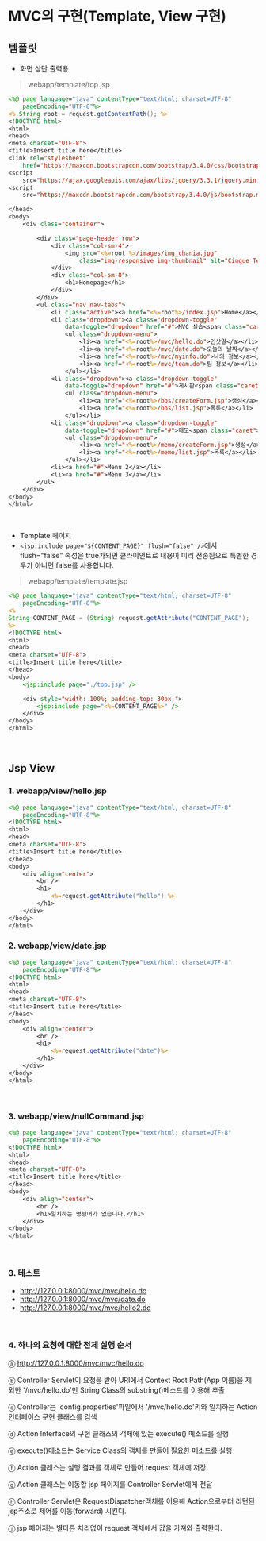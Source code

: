 # MVC의 구현(Template, View 구현)

## 템플릿

- 화면 상단 출력용

> webapp/template/top.jsp

```jsp
<%@ page language="java" contentType="text/html; charset=UTF-8"
	pageEncoding="UTF-8"%>
<% String root = request.getContextPath(); %>
<!DOCTYPE html>
<html>
<head>
<meta charset="UTF-8">
<title>Insert title here</title>
<link rel="stylesheet"
	href="https://maxcdn.bootstrapcdn.com/bootstrap/3.4.0/css/bootstrap.min.css">
<script
	src="https://ajax.googleapis.com/ajax/libs/jquery/3.3.1/jquery.min.js"></script>
<script
	src="https://maxcdn.bootstrapcdn.com/bootstrap/3.4.0/js/bootstrap.min.js"></script>

</head>
<body>
	<div class="container">

		<div class="page-header row">
			<div class="col-sm-4">
				<img src="<%=root %>/images/img_chania.jpg"
					class="img-responsive img-thumbnail" alt="Cinque Terre">
			</div>
			<div class="col-sm-8">
				<h1>Homepage</h1>
			</div>
		</div>
		<ul class="nav nav-tabs">
			<li class="active"><a href="<%=root%>/index.jsp">Home</a></li>
			<li class="dropdown"><a class="dropdown-toggle"
				data-toggle="dropdown" href="#">MVC 실습<span class="caret"></span></a>
				<ul class="dropdown-menu">
					<li><a href="<%=root%>/mvc/hello.do">인삿말</a></li>
					<li><a href="<%=root%>/mvc/date.do">오늘의 날짜</a></li>
					<li><a href="<%=root%>/mvc/myinfo.do">나의 정보</a></li>
					<li><a href="<%=root%>/mvc/team.do">팀 정보</a></li>
				</ul></li>
			<li class="dropdown"><a class="dropdown-toggle"
				data-toggle="dropdown" href="#">게시판<span class="caret"></span></a>
				<ul class="dropdown-menu">
					<li><a href="<%=root%>/bbs/createForm.jsp">생성</a></li>
					<li><a href="<%=root%>/bbs/list.jsp">목록</a></li>
				</ul></li>
			<li class="dropdown"><a class="dropdown-toggle"
				data-toggle="dropdown" href="#">메모<span class="caret"></span></a>
				<ul class="dropdown-menu">
					<li><a href="<%=root%>/memo/createForm.jsp">생성</a></li>
					<li><a href="<%=root%>/memo/list.jsp">목록</a></li>
				</ul></li>
			<li><a href="#">Menu 2</a></li>
			<li><a href="#">Menu 3</a></li>
		</ul>
	</div>
</body>
</html>
```

<br />

- Template 페이지
- `<jsp:include page="${CONTENT_PAGE}" flush="false" />`에서 flush="false" 속성은 true가되면 클라이언트로 내용이 미리 전송됨으로 특별한 경우가 아니면 false를 사용합니다.

> webapp/template/template.jsp

```jsp
<%@ page language="java" contentType="text/html; charset=UTF-8"
	pageEncoding="UTF-8"%>
<%
String CONTENT_PAGE = (String) request.getAttribute("CONTENT_PAGE");
%>
<!DOCTYPE html>
<html>
<head>
<meta charset="UTF-8">
<title>Insert title here</title>
</head>
<body>
	<jsp:include page="./top.jsp" />

	<div style="width: 100%; padding-top: 30px;">
		<jsp:include page="<%=CONTENT_PAGE%>" />
	</div>
</body>
</html>
```

<br />

## Jsp View

### 1. webapp/view/hello.jsp

```jsp
<%@ page language="java" contentType="text/html; charset=UTF-8"
	pageEncoding="UTF-8"%>
<!DOCTYPE html>
<html>
<head>
<meta charset="UTF-8">
<title>Insert title here</title>
</head>
<body>
	<div align="center">
		<br />
		<h1>
			<%=request.getAttribute("hello") %>
		</h1>
	</div>
</body>
</html>
```

### 2. webapp/view/date.jsp

```jsp
<%@ page language="java" contentType="text/html; charset=UTF-8"
	pageEncoding="UTF-8"%>
<!DOCTYPE html>
<html>
<head>
<meta charset="UTF-8">
<title>Insert title here</title>
</head>
<body>
	<div align="center">
		<br />
		<h1>
			<%=request.getAttribute("date")%>
		</h1>
	</div>
</body>
</html>
```

<br />

### 3. webapp/view/nullCommand.jsp

```jsp
<%@ page language="java" contentType="text/html; charset=UTF-8"
	pageEncoding="UTF-8"%>
<!DOCTYPE html>
<html>
<head>
<meta charset="UTF-8">
<title>Insert title here</title>
</head>
<body>
	<div align="center">
		<br />
		<h1>일치하는 명령어가 없습니다.</h1>
	</div>
</body>
</html>
```

<br />

### 3. 테스트

- http://127.0.0.1:8000/mvc/mvc/hello.do
- http://127.0.0.1:8000/mvc/mvc/date.do
- http://127.0.0.1:8000/mvc/mvc/hello2.do

<br />

### 4. 하나의 요청에 대한 전체 실행 순서

ⓐ http://127.0.0.1:8000/mvc/mvc/hello.do<br />

ⓑ Controller Servlet이 요청을 받아 URI에서 Context Root Path(App 이름)을 제외한 '/mvc/hello.do'만 String Class의 substring()메소드를 이용해 추출<br />

ⓒ Controller는 'config.properties'파일에서 '/mvc/hello.do'키와 일치하는 Action 인터페이스 구현 클래스를 검색<br />

ⓓ Action Interface의 구현 클래스의 객체에 있는 execute() 메소드를 실행<br />

ⓔ execute()메소드는 Service Class의 객체를 만들어 필요한 메소드를 실행<br />

ⓕ Action 클래스는 실행 결과를 객체로 만들어 request 객체에 저장<br />

ⓖ Action 클래스는 이동할 jsp 페이지를 Controller Servlet에게 전달<br />

ⓗ Controller Servlet은 RequestDispatcher객체를 이용해 Action으로부터 리턴된 jsp주소로 제어를 이동(forward) 시킨다.<br />

ⓘ jsp 페이지는 별다른 처리없이 request 객체에서 값을 가져와 출력한다.<br />
